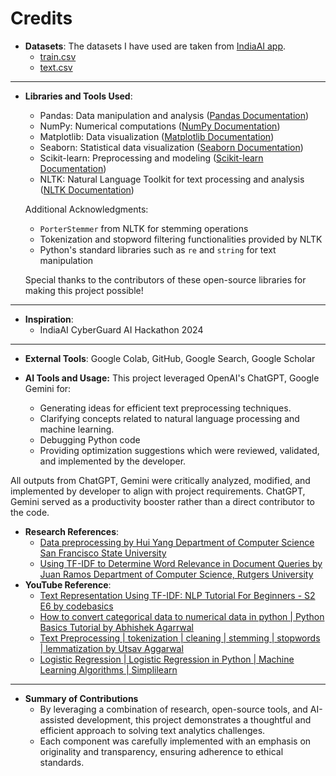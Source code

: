 # Credits

- **Datasets**: The datasets I have used are taken from [IndiaAI app](https://indiaai.gov.in/cyberguard-ai-hackathon).
  - [train.csv](https://indiaai.s3.ap-south-1.amazonaws.com/docs/test.csv) 
  - [text.csv](https://indiaai.s3.ap-south-1.amazonaws.com/docs/train.csv)

---

- **Libraries and Tools Used**:
  - Pandas: Data manipulation and analysis ([Pandas Documentation](https://pandas.pydata.org/))
  - NumPy: Numerical computations ([NumPy Documentation](https://numpy.org/))
  - Matplotlib: Data visualization ([Matplotlib Documentation](https://matplotlib.org/))
  - Seaborn: Statistical data visualization ([Seaborn Documentation](https://seaborn.pydata.org/))
  - Scikit-learn: Preprocessing and modeling ([Scikit-learn Documentation](https://scikit-learn.org/))
  - NLTK: Natural Language Toolkit for text processing and analysis ([NLTK Documentation](https://www.nltk.org/))
  
  Additional Acknowledgments:
  - `PorterStemmer` from NLTK for stemming operations
  - Tokenization and stopword filtering functionalities provided by NLTK
  - Python's standard libraries such as `re` and `string` for text manipulation
  
  Special thanks to the contributors of these open-source libraries for making this project possible!

---

- **Inspiration**:
  - IndiaAI CyberGuard AI Hackathon 2024

---
 
- **External Tools**: Google Colab, GitHub, Google Search, Google Scholar

- **AI Tools and Usage:**
This project leveraged OpenAI's ChatGPT, Google Gemini for:
  - Generating ideas for efficient text preprocessing techniques.
  - Clarifying concepts related to natural language processing and machine learning.
  - Debugging Python code
  - Providing optimization suggestions which were reviewed, validated, and implemented by the developer.
  
All outputs from ChatGPT, Gemini were critically analyzed, modified, and implemented by developer to align with project requirements.
ChatGPT, Gemini served as a productivity booster rather than a direct contributor to the code.

- **Research References**:
  - [Data preprocessing by Hui Yang Department of Computer Science San Francisco State University](https://citeseerx.ist.psu.edu/document?repid=rep1&type=pdf&doi=53fef985237ae14efddeaf202d44c35ce714d8e2)
  - [Using TF-IDF to Determine Word Relevance in Document Queries by Juan Ramos Department of Computer Science, Rutgers University](https://citeseerx.ist.psu.edu/document?repid=rep1&type=pdf&doi=b3bf6373ff41a115197cb5b30e57830c16130c2c)
- **YouTube Reference**:
  - [Text Representation Using TF-IDF: NLP Tutorial For Beginners - S2 E6 by codebasics](https://www.youtube.com/watch?v=ATK6fm3cYfI&t=1327s)
  - [How to convert categorical data to numerical data in python | Python Basics Tutorial by Abhishek Agarrwal](https://www.youtube.com/watch?v=RehA-5OjTN4&t=82s)
  - [Text Preprocessing | tokenization | cleaning | stemming | stopwords | lemmatization by Utsav Aggarwal](https://youtu.be/hhjn4HVEdy0?si=WpNsPwoX0uqFjwP_)
  - [Logistic Regression | Logistic Regression in Python | Machine Learning Algorithms | Simplilearn](https://www.youtube.com/watch?v=XnOAdxOWXWg)
 
---

- **Summary of Contributions**
  - By leveraging a combination of research, open-source tools, and AI-assisted development, this project demonstrates a thoughtful and efficient approach to solving text analytics challenges. 
  - Each component was carefully implemented with an emphasis on originality and transparency, ensuring adherence to ethical standards.

